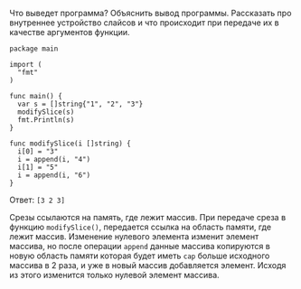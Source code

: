 Что выведет программа? Объяснить вывод программы. Рассказать про внутреннее устройство слайсов и что происходит при передаче их в качестве аргументов функции.

```
package main

import (
  "fmt"
)
 
func main() {
  var s = []string{"1", "2", "3"}
  modifySlice(s)
  fmt.Println(s)
}
 
func modifySlice(i []string) {
  i[0] = "3"
  i = append(i, "4")
  i[1] = "5"
  i = append(i, "6")
}

```

Ответ: `[3 2 3]` 

Срезы ссылаются на память, где лежит массив. При передаче среза в функцию `modifySlice()`, передается ссылка на область памяти,
где лежит массив. Изменение нулевого элемента изменит элемент массива, но после операции `append` данные массива копируются
в новую область памяти которая будет иметь `cap` больше исходного массива в 2 раза, и уже в новый массив добавляется элемент. 
Исходя из этого изменится только нулевой элемент массива.

